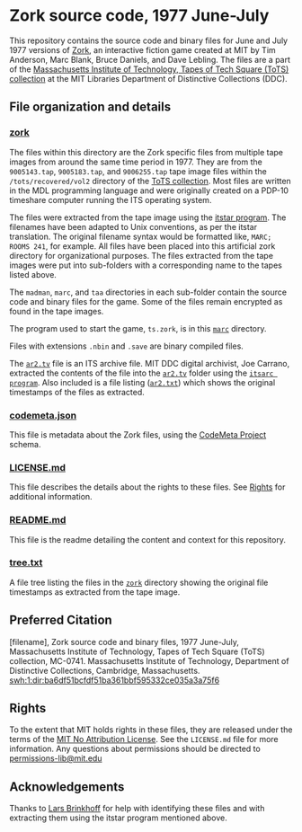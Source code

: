 # Zork source code, 1977 June-July
This repository contains the source code and binary files for June and July 1977 versions of [Zork](https://en.wikipedia.org/wiki/Zork), an interactive fiction game created at MIT by Tim Anderson, Marc Blank, Bruce Daniels, and Dave Lebling. The files are a part of the [Massachusetts Institute of Technology, Tapes of Tech Square (ToTS) collection](https://archivesspace.mit.edu/repositories/2/resources/1265) at the MIT Libraries Department of Distinctive Collections (DDC).
## File organization and details
### [zork](../main/zork)
The files within this directory are the Zork specific files from multiple tape images from around the same time period in 1977. They are from the ```9005143.tap```, ```9005183.tap```, and ```9006255.tap``` tape image files within the ```/tots/recovered/vol2``` directory of the [ToTS collection](https://archivesspace.mit.edu/repositories/2/resources/1265). Most files are written in the MDL programming language and were originally created on a PDP-10 timeshare computer running the ITS operating system.

The files were extracted from the tape image using the [itstar program](https://github.com/PDP-10/itstar). The filenames have been adapted to Unix conventions, as per the itstar translation. The original filename syntax would be formatted like, ```MARC; ROOMS 241```, for example. All files have been placed into this artificial zork directory for organizational purposes. The files extracted from the tape images were put into sub-folders with a corresponding name to the tapes listed above.

The ```madman```, ```marc```, and ```taa``` directories in each sub-folder contain the source code and binary files for the game. Some of the files remain encrypted as found in the tape images.

The program used to start the game, ```ts.zork```, is in this [```marc```](../main/zork/9005143/marc) directory.

Files with extensions ```.nbin``` and ```.save``` are binary compiled files.

The [```ar2.tv```](../main/zork/9005143/taa/ar2.tv) file is an ITS archive file. MIT DDC digital archivist, Joe Carrano, extracted the contents of the file into the [```ar2.tv```](../main/zork/9005143/ar2.tv) folder using the [```itsarc program```](https://github.com/larsbrinkhoff/pdp10-its-disassembler/blob/master/itsarc.c). Also included is a file listing ([```ar2.txt```](../main/zork/9005143/ar2.txt)) which shows the original timestamps of the files as extracted.

### [codemeta.json](../main/codemeta.json)
This file is metadata about the Zork files, using the [CodeMeta Project](https://codemeta.github.io/) schema.
### [LICENSE.md](../main/LICENSE.md)
This file describes the details about the rights to these files. See [Rights](#rights) for additional information.
### [README.md](../main/README.md)
This file is the readme detailing the content and context for this repository.
### [tree.txt](../main/tree.txt)
A file tree listing the files in the [```zork```](../main/zork) directory showing the original file timestamps as extracted from the tape image.

## Preferred Citation
[filename], Zork source code and binary files, 1977 June-July, Massachusetts Institute of Technology, Tapes of Tech Square (ToTS) collection, MC-0741. Massachusetts Institute of Technology, Department of Distinctive Collections, Cambridge, Massachusetts. [swh:1:dir:ba6df51bcfdf51ba361bbf595332ce035a3a75f6](https://archive.softwareheritage.org/swh:1:dir:ba6df51bcfdf51ba361bbf595332ce035a3a75f6)
## Rights
To the extent that MIT holds rights in these files, they are released under the terms of the [MIT No Attribution License](https://opensource.org/licenses/MIT-0). See the ```LICENSE.md``` file for more information. Any questions about permissions should be directed to [permissions-lib@mit.edu](mailto:permissions-lib@mit.edu)
## Acknowledgements
Thanks to [Lars Brinkhoff](https://github.com/larsbrinkhoff) for help with identifying these files and with extracting them using the itstar program mentioned above.
